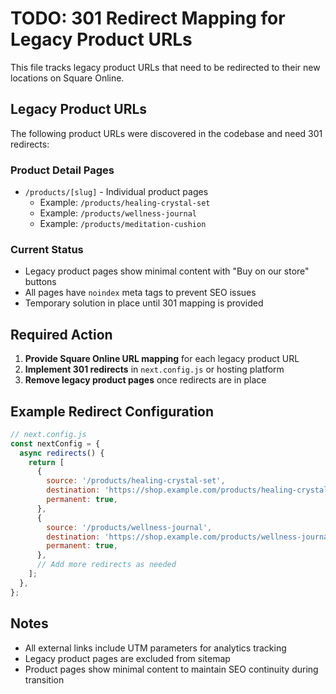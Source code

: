 # TODO: 301 Redirect Mapping for Legacy Product URLs

This file tracks legacy product URLs that need to be redirected to their new locations on Square Online.

## Legacy Product URLs

The following product URLs were discovered in the codebase and need 301 redirects:

### Product Detail Pages
- `/products/[slug]` - Individual product pages
  - Example: `/products/healing-crystal-set`
  - Example: `/products/wellness-journal`
  - Example: `/products/meditation-cushion`

### Current Status
- Legacy product pages show minimal content with "Buy on our store" buttons
- All pages have `noindex` meta tags to prevent SEO issues
- Temporary solution in place until 301 mapping is provided

## Required Action

1. **Provide Square Online URL mapping** for each legacy product URL
2. **Implement 301 redirects** in `next.config.js` or hosting platform
3. **Remove legacy product pages** once redirects are in place

## Example Redirect Configuration

```javascript
// next.config.js
const nextConfig = {
  async redirects() {
    return [
      {
        source: '/products/healing-crystal-set',
        destination: 'https://shop.example.com/products/healing-crystal-set',
        permanent: true,
      },
      {
        source: '/products/wellness-journal',
        destination: 'https://shop.example.com/products/wellness-journal',
        permanent: true,
      },
      // Add more redirects as needed
    ];
  },
};
```

## Notes

- All external links include UTM parameters for analytics tracking
- Legacy product pages are excluded from sitemap
- Product pages show minimal content to maintain SEO continuity during transition
